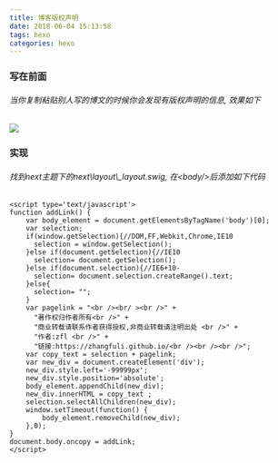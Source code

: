 ```yaml
---
title: 博客版权声明
date: 2018-06-04 15:13:58
tags: hexo
categories: hexo
---
```


### 写在前面
###### 当你复制粘贴别人写的博文的时候你会发现有版权声明的信息, 效果如下
<img src="http://p4j7qpj9e.bkt.clouddn.com/%E7%89%88%E6%9D%83%E5%A3%B0%E6%98%8E.png">

### 实现
###### 找到next主题下的next\layout\\_layout.swig, 在<body/\>后添加如下代码

	<script type='text/javascript'>
	function addLink() {
	    var body_element = document.getElementsByTagName('body')[0];
	    var selection;
	    if(window.getSelection){//DOM,FF,Webkit,Chrome,IE10
	      selection = window.getSelection();
	    }else if(document.getSelection){//IE10
	      selection= document.getSelection();
	    }else if(document.selection){//IE6+10-
	      selection= document.selection.createRange().text;
	    }else{
	      selection= "";
	    }
	    var pagelink = "<br /><br/ ><br />" +
	      "著作权归作者所有<br />" +
	      "商业转载请联系作者获得授权,非商业转载请注明出处 <br />" +
	      "作者:zfl <br />" +
	      "链接:https://zhangfuli.github.io/<br /><br /><br />"; 
	    var copy_text = selection + pagelink;
	    var new_div = document.createElement('div');
	    new_div.style.left='-99999px';
	    new_div.style.position='absolute';
	    body_element.appendChild(new_div);
	    new_div.innerHTML = copy_text ;
	    selection.selectAllChildren(new_div);
	    window.setTimeout(function() {
	        body_element.removeChild(new_div);
	    },0);
	}
	document.body.oncopy = addLink;
	</script>
